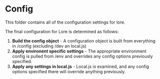 # Config

This folder contains all of the configuration settings for lore.

The final configuration for Lore is determined as follows:

1. **Build the config object** - A configuration object is built from everything in /config (excluding /dev an local.js)
2. **Apply environent specific settings** - The appropriate environment config is pulled from /env and overrides any config options previously
specified.
3. **Apply any settings in local.js** - Local.js is examined, and any config options specified there will override anything previously.
